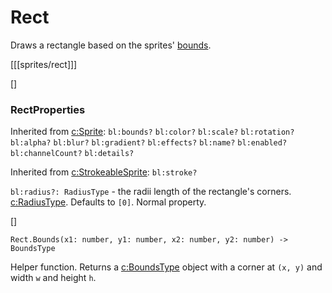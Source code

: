 # Rect 

Draws a rectangle based on the sprites' [bounds]().

[[[sprites/rect]]]

[]
### RectProperties 

Inherited from [c:Sprite](): `bl:bounds?` `bl:color?` `bl:scale?` `bl:rotation?` `bl:alpha?` `bl:blur?` `bl:gradient?` `bl:effects?` `bl:name?` `bl:enabled?` `bl:channelCount?` `bl:details?`

Inherited from [c:StrokeableSprite](): `bl:stroke?`

`bl:radius?: RadiusType` - the radii length of the rectangle's corners. [c:RadiusType](). Defaults to `[0]`. Normal property.

[]
~~~ts-header
Rect.Bounds(x1: number, y1: number, x2: number, y2: number) -> BoundsType
~~~
Helper function. Returns a [c:BoundsType]() object with a corner at `(x, y)` and width `w` and height `h`.
